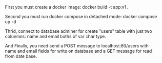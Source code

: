 First you must create a docker image:
docker build -t app:v1 .

Second you must run docker compose in detached mode:
docker compose up -d

Thrid, connect to database adminer for create "users" table with just two colunmns: name and email boths of var char type.

And Finally, you need send a POST message to localhost:80/users with name and email fields for write on database and a GET message for read from date base.



